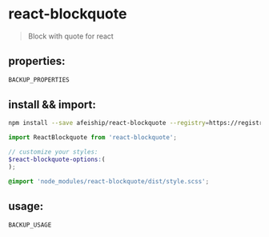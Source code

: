 # react-blockquote
> Block with quote for react

## properties:
```javascript
BACKUP_PROPERTIES
```

## install && import:
```bash
npm install --save afeiship/react-blockquote --registry=https://registry.npm.taobao.org
```

```js
import ReactBlockquote from 'react-blockquote';
```

```scss
// customize your styles:
$react-blockquote-options:(
);

@import 'node_modules/react-blockquote/dist/style.scss';
```


## usage:
```jsx
BACKUP_USAGE
```
